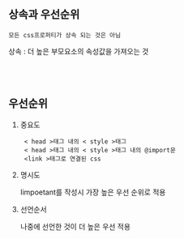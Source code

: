 ## 상속과 우선순위

    모든 css프로퍼티가 상속 되는 것은 아님

상속 : 더 높은 부모요소의 속성값을 가져오는 것

<br><br>

## 우선순위

1. 중요도

        < head >태그 내의 < style >태그
        < head >태그 내의 < style >태그 내의 @import문
        <link >태그로 연결된 css
    

1. 명시도
 
   limpoetant를 작성시 가장 높은 우선 순위로 적용

2. 선언순서

   나중에 선언한 것이 더 높은 우선 적용